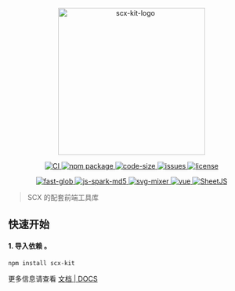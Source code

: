 <p align="center">
    <img src="https://scx.cool/img/scx-kit-logo.svg" width="300px"  alt="scx-kit-logo"/>
</p>
<p align="center">
    <a target="_blank" href="https://github.com/scx567888/scx-kit/actions/workflows/ci.yml">
        <img src="https://github.com/scx567888/scx-kit/actions/workflows/ci.yml/badge.svg" alt="CI"/>
    </a>
    <a target="_blank" href="https://www.npmjs.com/package/scx-kit">
        <img src="https://img.shields.io/npm/v/scx-kit.svg?color=ff69b4" alt="npm package"/>
    </a>
    <a target="_blank" href="https://github.com/scx567888/scx-kit">
        <img src="https://img.shields.io/github/languages/code-size/scx567888/scx-kit?color=orange" alt="code-size"/>
    </a>
    <a target="_blank" href="https://github.com/scx567888/scx-kit/issues">
        <img src="https://img.shields.io/github/issues/scx567888/scx-kit" alt="issues"/>
    </a> 
    <a target="_blank" href="https://github.com/scx567888/scx-kit/blob/master/LICENSE">
        <img src="https://img.shields.io/github/license/scx567888/scx-kit" alt="license"/>
    </a>
</p>
<p align="center">
   <a target="_blank" href="https://github.com/mrmlnc/fast-glob">
        <img src="https://img.shields.io/github/package-json/dependency-version/scx567888/scx-kit/fast-glob" alt="fast-glob"/>
    </a>
    <a target="_blank" href="https://github.com/satazor/js-spark-md5">
        <img src="https://img.shields.io/github/package-json/dependency-version/scx567888/scx-kit/spark-md5?color=brightgreen" alt="js-spark-md5"/>
    </a>
    <a target="_blank" href="https://github.com/JetBrains/svg-mixer">
        <img src="https://img.shields.io/github/package-json/dependency-version/scx567888/scx-kit/svg-mixer?color=6f4fab" alt="svg-mixer"/>
    </a> 
    <a target="_blank" href="https://github.com/vuejs/core">
        <img src="https://img.shields.io/github/package-json/dependency-version/scx567888/scx-kit/vue" alt="vue"/>
    </a> 
    <a target="_blank" href="https://github.com/SheetJS/sheetjs">
        <img src="https://img.shields.io/github/package-json/dependency-version/scx567888/scx-kit/xlsx?color=green" alt="SheetJS"/>
    </a>
</p>

> SCX 的配套前端工具库

## 快速开始

#### 1. 导入依赖 。

```
npm install scx-kit
```

更多信息请查看 [文档 | DOCS](https://scx.cool/docs/scx-kit/index.html)
